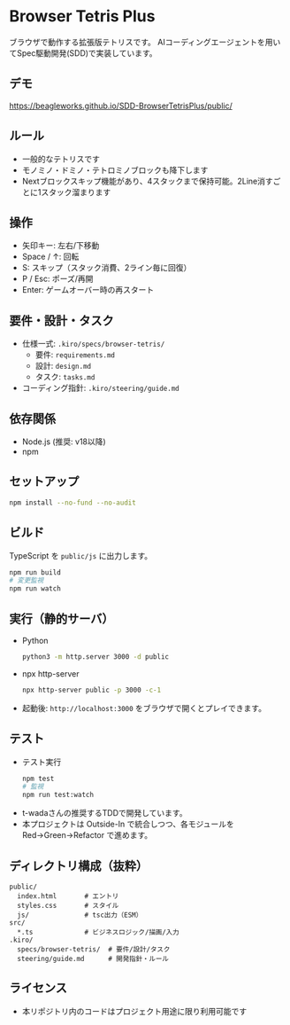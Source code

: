 # Browser Tetris Plus

ブラウザで動作する拡張版テトリスです。
AIコーディングエージェントを用いてSpec駆動開発(SDD)で実装しています。

## デモ
https://beagleworks.github.io/SDD-BrowserTetrisPlus/public/

## ルール
- 一般的なテトリスです
- モノミノ・ドミノ・テトロミノブロックも降下します
- Nextブロックスキップ機能があり、4スタックまで保持可能。2Line消すごとに1スタック溜まります

## 操作
- 矢印キー: 左右/下移動
- Space / ↑: 回転
- S: スキップ（スタック消費、2ライン毎に回復）
- P / Esc: ポーズ/再開
- Enter: ゲームオーバー時の再スタート

## 要件・設計・タスク
- 仕様一式: `.kiro/specs/browser-tetris/`
  - 要件: `requirements.md`
  - 設計: `design.md`
  - タスク: `tasks.md`
- コーディング指針: `.kiro/steering/guide.md`

## 依存関係
- Node.js (推奨: v18以降)
- npm

## セットアップ
```bash
npm install --no-fund --no-audit
```

## ビルド
TypeScript を `public/js` に出力します。
```bash
npm run build
# 変更監視
npm run watch
```

## 実行（静的サーバ）
- Python
  ```bash
  python3 -m http.server 3000 -d public
  ```
- npx http-server
  ```bash
  npx http-server public -p 3000 -c-1
  ```
- 起動後: `http://localhost:3000` をブラウザで開くとプレイできます。


## テスト
- テスト実行
  ```bash
  npm test
  # 監視
  npm run test:watch
  ```
- t-wadaさんの推奨するTDDで開発しています。
- 本プロジェクトは Outside-In で統合しつつ、各モジュールを Red→Green→Refactor で進めます。

## ディレクトリ構成（抜粋）
```
public/
  index.html       # エントリ
  styles.css       # スタイル
  js/              # tsc出力（ESM）
src/
  *.ts             # ビジネスロジック/描画/入力
.kiro/
  specs/browser-tetris/  # 要件/設計/タスク
  steering/guide.md      # 開発指針・ルール
```

## ライセンス
- 本リポジトリ内のコードはプロジェクト用途に限り利用可能です
